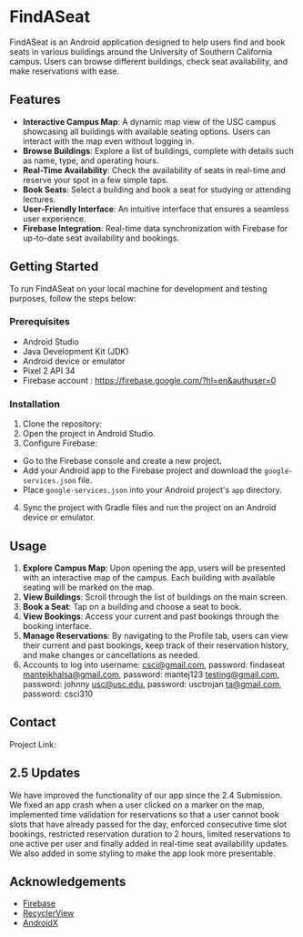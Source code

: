 # FindASeat

FindASeat is an Android application designed to help users find and book seats in various buildings around the University of Southern California campus. Users can browse different buildings, check seat availability, and make reservations with ease.


## Features
- **Interactive Campus Map**: A dynamic map view of the USC campus showcasing all buildings with available seating options. Users can interact with the map even without logging in.
- **Browse Buildings**: Explore a list of buildings, complete with details such as name, type, and operating hours.
- **Real-Time Availability**: Check the availability of seats in real-time and reserve your spot in a few simple taps.
- **Book Seats**: Select a building and book a seat for studying or attending lectures.
- **User-Friendly Interface**: An intuitive interface that ensures a seamless user experience.
- **Firebase Integration**: Real-time data synchronization with Firebase for up-to-date seat availability and bookings.


## Getting Started
To run FindASeat on your local machine for development and testing purposes, follow the steps below:


### Prerequisites
- Android Studio
- Java Development Kit (JDK)
- Android device or emulator
- Pixel 2 API 34 
- Firebase account : https://firebase.google.com/?hl=en&authuser=0


### Installation
1. Clone the repository:
2. Open the project in Android Studio.
3. Configure Firebase:
- Go to the Firebase console and create a new project.
- Add your Android app to the Firebase project and download the `google-services.json` file.
- Place `google-services.json` into your Android project's `app` directory.
4. Sync the project with Gradle files and run the project on an Android device or emulator.


## Usage
1. **Explore Campus Map**: Upon opening the app, users will be presented with an interactive map of the campus. Each building with available seating will be marked on the map.
2. **View Buildings**: Scroll through the list of buildings on the main screen.
3. **Book a Seat**: Tap on a building and choose a seat to book.
4. **View Bookings**: Access your current and past bookings through the booking interface.
5. **Manage Reservations**: By navigating to the Profile tab, users can view their current and past bookings, keep track of their reservation history, and make changes or cancellations as needed.
6. Accounts to log into
     username: csci@gmail.com, password: findaseat
               mantejkhalsa@gmail.com, password: mantej123
               testing@gmail.com, password: johnny
               usc@usc.edu, password: usctrojan
               ta@gmail.com, password: csci310


## Contact
Project Link: 

## 2.5 Updates 
We have improved the functionality of our app since the 2.4 Submission. We fixed an app crash when a user clicked on a marker on the map, implemented time validation for reservations so that a user cannot book slots that have already passed for the day, enforced consecutive time slot bookings, restricted reservation duration to 2 hours, limited reservations to one active per user and finally added in real-time seat availability updates. We also added in some styling to make the app look more presentable. 



## Acknowledgements
- [Firebase](https://firebase.google.com/)
- [RecyclerView](https://developer.android.com/guide/topics/ui/layout/recyclerview)
- [AndroidX](https://developer.android.com/jetpack/androidx)

